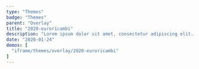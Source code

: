 ```yaml
---
type: "Themes"
badge: "Themes"
parent: "Overlay"
title: "2020-euroricambi"
description: "Lorem ipsum dolor sit amet, consectetur adipiscing elit. Nunc tempus laoreet leo sit amet iaculis."
date: "2020-01-24"
demos: [
  "iframe/themes/overlay/2020-euroricambi"
]
---
```

